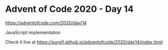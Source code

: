 # Advent of Code 2020 - Day 14

https://adventofcode.com/2020/day/14

JavaScript implementation

Check it live at https://surgi1.github.io/adventofcode/2020/day14/index.html
